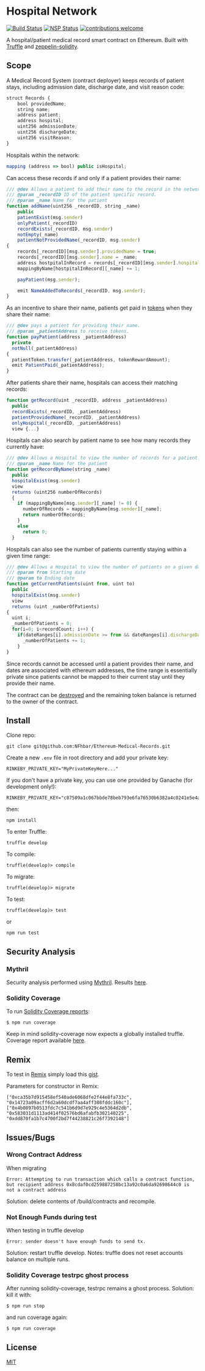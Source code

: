 # Hospital Network

<div>

[![Build Status](https://travis-ci.org/NFhbar/Ethereum-Medical-Records.png?branch=master)](https://travis-ci.org/NFhbar/Ethereum-Medical-Records)
[![NSP Status](https://nodesecurity.io/orgs/nicolas-frega/projects/55baa4ae-3179-40b3-841d-a0388baf15b2/badge)](https://nodesecurity.io/orgs/nicolas-frega/projects/55baa4ae-3179-40b3-841d-a0388baf15b2)
[![contributions welcome](https://img.shields.io/badge/contributions-welcome-brightgreen.svg?style=flat)](https://github.com/NFhbar/Ethereum-Medical-Records/issues)

</div>

A hospital/patient medical record smart contract on Ethereum.
Built with [Truffle](http://truffleframework.com/) and [zeppelin-solidity](https://github.com/OpenZeppelin/zeppelin-solidity/blob/master/contracts/ownership/Ownable.sol).

## Scope
A Medical Record System (contract deployer) keeps records of patient stays, including admission date, discharge date, and visit reason code:

```javascript
struct Records {
    bool providedName;
    string name;
    address patient;
    address hospital;
    uint256 admissionDate;
    uint256 dischargeDate;
    uint256 visitReason;
}
```
Hospitals within the network:

```javascript
mapping (address => bool) public isHospital;
```
Can access these records if and only if a patient provides their name:

```javascript
/// @dev Allows a patient to add their name to the record in the network.
/// @param _recordID ID of the patient specific record.
/// @param _name Name for the patient
function addName(uint256 _recordID, string _name)
    public
    patientExist(msg.sender)
    onlyPatient(_recordID)
    recordExists(_recordID, msg.sender)
    notEmpty(_name)
    patientNotProvidedName(_recordID, msg.sender)
{
    records[_recordID][msg.sender].providedName = true;
    records[_recordID][msg.sender].name = _name;
    address hostpitalInRecord = records[_recordID][msg.sender].hospital;
    mappingByName[hostpitalInRecord][_name] += 1;

    payPatient(msg.sender);

    emit NameAddedToRecords(_recordID, msg.sender);
}

```

As an incentive to share their name, patients get paid in [tokens](https://github.com/NFhbar/Ethereum-Medical-Records/tree/master/contracts/SpringToken.sol) when they share their name:
```javascript
/// @dev pays a patient for providing their name.
/// @param _patientAddress to receive tokens.
function payPatient(address _patientAddress)
  private
  notNull(_patientAddress)
{
  patientToken.transfer(_patientAddress, tokenRewardAmount);
  emit PatientPaid(_patientAddress);
}
```

After patients share their name, hospitals can access their matching records:
```javascript
function getRecord(uint _recordID, address _patientAddress)
  public
  recordExists(_recordID, _patientAddress)
  patientProvidedName(_recordID, _patientAddress)
  onlyHospital(_recordID, _patientAddress)
  view {...}
```

Hospitals can also search by patient name to see how many records they currently have:
```javascript
/// @dev Allows a Hospital to view the number of records for a patient.
/// @param _name Name for the patient
function getRecordByName(string _name)
  public
  hospitalExist(msg.sender)
  view
  returns (uint256 numberOfRecords)
  {
    if (mappingByName[msg.sender][_name] != 0) {
      numberOfRecords = mappingByName[msg.sender][_name];
      return numberOfRecords;
    }
    else
      return 0;
  }
```

Hospitals can also see the number of patients currently staying within a given time range:
```javascript
/// @dev Allows a Hospital to view the number of patients on a given date range.
/// @param from Starting date
/// @param to Ending date
function getCurrentPatients(uint from, uint to)
  public
  hospitalExist(msg.sender)
  view
  returns (uint _numberOfPatients)
{
  uint i;
  _numberOfPatients = 0;
  for(i=0; i<recordCount; i++) {
    if(dateRanges[i].admissionDate >= from && dateRanges[i].dischargeDate <= to)
      _numberOfPatients += 1;
    }
}
```

Since records cannot be accessed until a patient provides their name, and dates are
associated with ethereum addresses, the time range is essentially private since patients
cannot be mapped to their current stay until they provide their name.

The contract can be [destroyed](https://github.com/NFhbar/Ethereum-Medical-Records/tree/master/contracts/TokenDestructible.sol) and the remaining token balance is returned to the owner of the contract.

## Install
Clone repo:
```
git clone git@github.com:NFhbar/Ethereum-Medical-Records.git
```

Create a new ```.env``` file in root directory and add your private key:
```
RINKEBY_PRIVATE_KEY="MyPrivateKeyHere..."
```
If you don't have a private key, you can use one provided by Ganache (for development only!):
```
RINKEBY_PRIVATE_KEY="c87509a1c067bbde78beb793e6fa76530b6382a4c0241e5e4a9ec0a0f44dc0d3"
```

then:
```
npm install
```
To enter Truffle:
```
truffle develop
```
To compile:
```
truffle(develop)> compile
```
To migrate:
```
truffle(develop)> migrate
```
To test:
```
truffle(develop)> test
```
or
```
npm run test
```

## Security Analysis
### Mythril
Security analysis performed using [Mythril](https://github.com/NFhbar/mythril).
Results [here](https://github.com/NFhbar/Ethereum-Medical-Records/blob/master/security/README_MYTHRIL.md).

### Solidity Coverage
To run [Solidity Coverage reports](https://github.com/sc-forks/solidity-coverage):
```
$ npm run coverage
```
Keep in mind solidity-coverage now expects a globally installed truffle.
Coverage report available [here](https://github.com/NFhbar/Ethereum-Medical-Records/blob/master/coverage).

## Remix

To test in [Remix](http://remix.ethereum.org/) simply load this [gist](https://gist.github.com/NFhbar/5394dcb4ee4147abeb25f4fe503549f9).

Parameters for constructor in Remix:
```
["0xca35b7d915458ef540ade6068dfe2f44e8fa733c", "0x14723a09acff6d2a60dcdf7aa4aff308fddc160c"],["0x4b0897b0513fdc7c541b6d9d7e929c4e5364d2db", "0x583031d1113ad414f02576bd6afabfb302140225", "0xdd870fa1b7c4700f2bd7f44238821c26f7392148"]
```

## Issues/Bugs
### Wrong Contract Address
When migrating
```
Error: Attempting to run transaction which calls a contract function, but recipient address 0x8cdaf0cd259887258bc13a92c0a6da92698644c0 is not a contract address
```
Solution: delete contents of /build/contracts and recompile.

### Not Enough Funds during test
When testing in truffle develop
```
Error: sender doesn't have enough funds to send tx.
```
Solution: restart truffle develop.
Notes: truffle does not reset accounts balance on multiple runs.

### Solidity Coverage testrpc ghost process
After running solidity-coverage, testrpc remains a ghost process.
Solution: kill it with:
```
$ npm run stop
```
and run coverage again:
```
$ npm run coverage
```

## License
[MIT](https://github.com/OpenZeppelin/zeppelin-solidity/blob/master/LICENSE)
